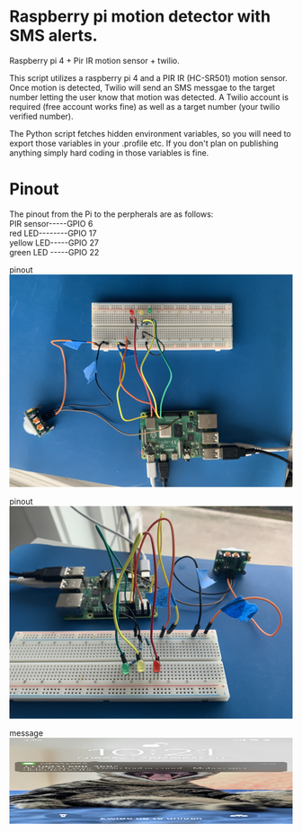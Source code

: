 # Raspberry pi motion detector with SMS alerts.
Raspberry pi 4 + Pir IR motion sensor + twilio.  

This script utilizes a raspberry pi 4 and a PIR IR (HC-SR501) motion sensor.
Once motion is detected, Twilio will send an SMS messgae to the target number letting the user
know that motion was detected.  A Twilio account is required (free account works fine) as well as 
a target number (your twilio verified number).

The Python script fetches hidden environment variables, so you will need to export those variables in your .profile etc.
If you don't plan on publishing anything simply hard coding in those variables is fine.


# Pinout<br/>
The pinout from the Pi to the perpherals are as follows:<br/>
PIR sensor-----GPIO 6<br/>
red LED--------GPIO 17<br/>
yellow LED-----GPIO 27<br/>
green LED -----GPIO 22<br/>

pinout<br/>
   ![desc](https://github.com/crisischris/rpi_motion/blob/master/IMGs/pinout1.png)<br/>

pinout<br/>
   ![desc](https://github.com/crisischris/rpi_motion/blob/master/IMGs/pinout2.png)<br/>

message<br/>
<img src="https://github.com/crisischris/rpi_motion/blob/master/IMGs/message.jpeg" width="600" height="153">



